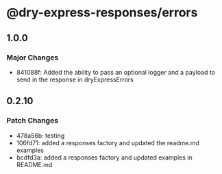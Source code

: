# @dry-express-responses/errors

## 1.0.0

### Major Changes

- 841088f: Added the ability to pass an optional logger and a payload to send in the response in dryExpressErrors

## 0.2.10

### Patch Changes

- 478a56b: testing
- 106fd71: added a responses factory and updated the readme.md examples
- bcdfd3a: added a responses factory and updated examples in README.md
